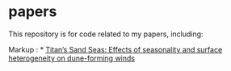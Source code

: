 # papers
This repository is for code related to my papers, including:

Markup : * [Titan’s Sand Seas: Effects of seasonality and surface
heterogeneity on dune-forming winds](maxqcHKU/papers/TitanDunes2022)

